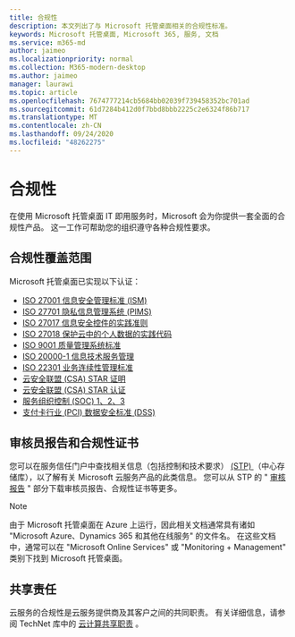 ```yaml
---
title: 合规性
description: 本文列出了与 Microsoft 托管桌面相关的合规性标准。
keywords: Microsoft 托管桌面, Microsoft 365, 服务, 文档
ms.service: m365-md
author: jaimeo
ms.localizationpriority: normal
ms.collection: M365-modern-desktop
ms.author: jaimeo
manager: laurawi
ms.topic: article
ms.openlocfilehash: 7674777214cb5684bb02039f739458352bc701ad
ms.sourcegitcommit: 61d7284b412d0f7bbd8bbb2225c2e6324f86b717
ms.translationtype: MT
ms.contentlocale: zh-CN
ms.lasthandoff: 09/24/2020
ms.locfileid: "48262275"
---
```

# <a name="compliance"></a>合规性

在使用 Microsoft 托管桌面 IT 即用服务时，Microsoft 会为你提供一套全面的合规性产品。 这一工作可帮助您的组织遵守各种合规性要求。

## <a name="compliance-coverage"></a>合规性覆盖范围

Microsoft 托管桌面已实现以下认证：

- [ISO 27001 信息安全管理标准 (ISM) ](../../compliance/offering-ISO-27001.md)
- [ISO 27701 隐私信息管理系统 (PIMS) ](../../compliance/offering-iso-27701.md)
- [ISO 27017 信息安全控件的实践准则](../../compliance/offering-ISO-27017.md)
- [ISO 27018 保护云中的个人数据的实践代码](../../compliance/offering-ISO-27018.md)
- [ISO 9001 质量管理系统标准](../../compliance/offering-ISO-9001.md)
- [ISO 20000-1 信息技术服务管理](../../compliance/offering-ISO-20000-1-2011.md)
- [ISO 22301 业务连续性管理标准](../../compliance/offering-ISO-22301.md)
- [云安全联盟 (CSA) STAR 证明](../../compliance/offering-CSA-STAR-Attestation.md)
- [云安全联盟 (CSA) STAR 认证](../../compliance/offering-CSA-Star-Certification.md)
- [服务组织控制 (SOC) 1、2、3](../../compliance/offering-SOC.md)
- [支付卡行业 (PCI) 数据安全标准 (DSS)](../../compliance/offering-PCI-DSS.md)

## <a name="auditor-reports-and-compliance-certificates"></a>审核员报告和合规性证书

您可以在服务信任门户中查找相关信息（包括控制和技术要求） [ (STP) ](https://servicetrust.microsoft.com/)（中心存储库），以了解有关 Microsoft 云服务产品的此类信息。 您可以从 STP 的 " [审核报告](https://servicetrust.microsoft.com/ViewPage/MSComplianceGuide) " 部分下载审核员报告、合规性证书等更多。

> [!NOTE]
> 由于 Microsoft 托管桌面在 Azure 上运行，因此相关文档通常具有诸如 "Microsoft Azure、Dynamics 365 和其他在线服务" 的文件名。 在这些文档中，通常可以在 "Microsoft Online Services" 或 "Monitoring + Management" 类别下找到 Microsoft 托管桌面。

## <a name="shared-responsibility"></a>共享责任

云服务的合规性是云服务提供商及其客户之间的共同职责。 有关详细信息，请参阅 TechNet 库中的 [云计算共享职责](https://gallery.technet.microsoft.com/Shared-Responsibilities-81d0ff91) 。
